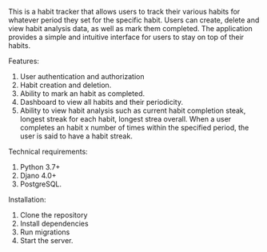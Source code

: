 This is a habit tracker that allows users to track their various
habits for whatever period they set for the specific habit. Users can create, delete
and view habit analysis data, as well as mark them completed. The application provides a simple
and intuitive interface for users to stay on top of their habits.

Features:
1. User authentication and authorization
2. Habit creation and deletion.
3. Ability to mark an habit as completed.
4. Dashboard to view all habits and their periodicity.
5. Ability to view habit analysis such as current habit completion steak, longest streak for each habit, longest strea overall.
   When a user completes an habit x number of times within the specified period, the user is said to have a habit streak.

Technical requirements:
1. Python 3.7+
2. Djano 4.0+
3. PostgreSQL.

Installation:
1. Clone the repository
2. Install dependencies
3. Run migrations
4. Start the server.
